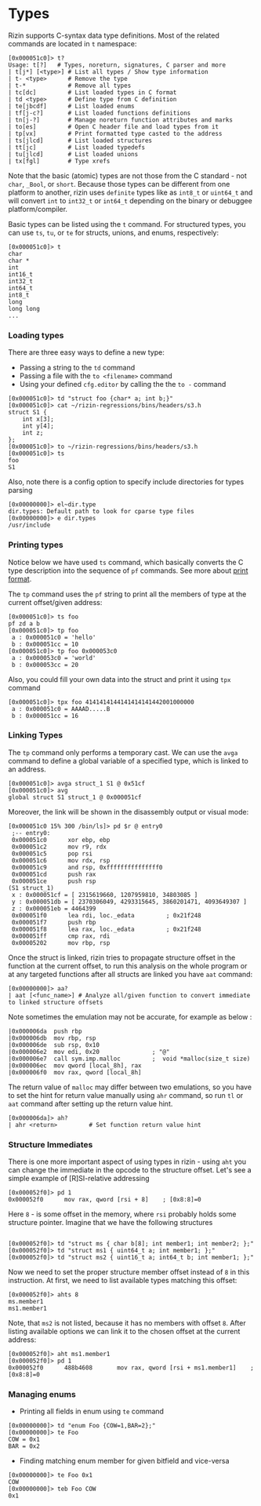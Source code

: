 # Types

Rizin supports C-syntax data type definitions. Most of the related commands are located in `t` namespace:

```
[0x000051c0]> t?
Usage: t[?]   # Types, noreturn, signatures, C parser and more
| t[j*] [<type>] # List all types / Show type information
| t- <type>      # Remove the type
| t-*            # Remove all types
| tc[dc]         # List loaded types in C format
| td <type>      # Define type from C definition
| te[jbcdf]      # List loaded enums
| tf[j-c?]       # List loaded functions definitions
| tn[j-?]        # Manage noreturn function attributes and marks
| to[es]         # Open C header file and load types from it
| tp[vx]         # Print formatted type casted to the address
| ts[jlcd]       # List loaded structures
| tt[jc]         # List loaded typedefs
| tu[jlcd]       # List loaded unions
| tx[fgl]        # Type xrefs
```

Note that the basic (atomic) types are not those from the C standard -
not `char`, `_Bool`, or `short`. Because those types can be different
from one platform to another, rizin uses `definite` types like as
`int8_t` or `uint64_t` and will convert `int` to `int32_t` or `int64_t`
depending on the binary or debuggee platform/compiler.

Basic types can be listed using the `t` command. For structured types, you 
can use `ts`, `tu`, or `te` for structs, unions, and enums, respectively:

```
[0x000051c0]> t
char
char *
int
int16_t
int32_t
int64_t
int8_t
long
long long
...
```

### Loading types

There are three easy ways to define a new type:
* Passing a string to the `td` command
* Passing a file with the `to <filename>` command
* Using your defined `cfg.editor` by calling the the `to -` command

```
[0x000051c0]> td "struct foo {char* a; int b;}"
[0x000051c0]> cat ~/rizin-regressions/bins/headers/s3.h
struct S1 {
    int x[3];
    int y[4];
    int z;
};
[0x000051c0]> to ~/rizin-regressions/bins/headers/s3.h
[0x000051c0]> ts
foo
S1
```

Also, note there is a config option to specify include directories for types parsing

```
[0x00000000]> el~dir.type
dir.types: Default path to look for cparse type files
[0x00000000]> e dir.types
/usr/include
```

### Printing types

Notice below we have used `ts` command, which basically converts the C type 
description into the sequence of `pf` commands. See more about 
[print format](../basic_commands/print_modes.md).

The `tp` command uses the `pf` string to print all the members of type at the current offset/given address:

```
[0x000051c0]> ts foo
pf zd a b
[0x000051c0]> tp foo
 a : 0x000051c0 = 'hello'
 b : 0x000051cc = 10
[0x000051c0]> tp foo 0x000053c0
 a : 0x000053c0 = 'world'
 b : 0x000053cc = 20
```

Also, you could fill your own data into the struct and print it using `tpx` command

```
[0x000051c0]> tpx foo 4141414144141414141442001000000
 a : 0x000051c0 = AAAAD.....B
 b : 0x000051cc = 16
```

### Linking Types

The `tp` command only performs a temporary cast. We can use the `avga` command to 
define a global variable of a specified type, which is linked to an address.

```
[0x000051c0]> avga struct_1 S1 @ 0x51cf
[0x000051c0]> avg
global struct S1 struct_1 @ 0x000051cf
```

Moreover, the link will be shown in the disassembly output or visual mode:

```
[0x000051c0 15% 300 /bin/ls]> pd $r @ entry0
 ;-- entry0:
 0x000051c0      xor ebp, ebp
 0x000051c2      mov r9, rdx
 0x000051c5      pop rsi
 0x000051c6      mov rdx, rsp
 0x000051c9      and rsp, 0xfffffffffffffff0
 0x000051cd      push rax
 0x000051ce      push rsp
(S1 struct_1)
 x : 0x000051cf = [ 2315619660, 1207959810, 34803085 ]
 y : 0x000051db = [ 2370306049, 4293315645, 3860201471, 4093649307 ]
 z : 0x000051eb = 4464399
 0x000051f0      lea rdi, loc._edata         ; 0x21f248
 0x000051f7      push rbp
 0x000051f8      lea rax, loc._edata         ; 0x21f248
 0x000051ff      cmp rax, rdi
 0x00005202      mov rbp, rsp
```

Once the struct is linked, rizin tries to propagate structure offset in the function at the current 
offset, to run this analysis on the whole program or at any targeted functions after all structs are 
linked you have `aat` command:

```
[0x00000000]> aa?
| aat [<func_name>] # Analyze all/given function to convert immediate to linked structure offsets
```

Note sometimes the emulation may not be accurate, for example as below :

````
|0x000006da  push rbp
|0x000006db  mov rbp, rsp
|0x000006de  sub rsp, 0x10
|0x000006e2  mov edi, 0x20               ; "@"
|0x000006e7  call sym.imp.malloc         ;  void *malloc(size_t size)
|0x000006ec  mov qword [local_8h], rax
|0x000006f0  mov rax, qword [local_8h]

````

The return value of `malloc` may differ between two emulations, so you have to set the hint for return 
value manually using `ahr` command, so run `tl` or `aat` command after setting up the return value hint.

```
[0x000006da]> ah?
| ahr <return>         # Set function return value hint
```

### Structure Immediates

There is one more important aspect of using types in rizin - using `aht` you
can change the immediate in the opcode to the structure offset.
Let's see a simple example of [R]SI-relative addressing

```
[0x000052f0]> pd 1
0x000052f0      mov rax, qword [rsi + 8]    ; [0x8:8]=0
```
Here `8` - is some offset in the memory, where `rsi` probably holds
some structure pointer. Imagine that we have the following structures
```

[0x000052f0]> td "struct ms { char b[8]; int member1; int member2; };"
[0x000052f0]> td "struct ms1 { uint64_t a; int member1; };"
[0x000052f0]> td "struct ms2 { uint16_t a; int64_t b; int member1; };"
```
Now we need to set the proper structure member offset instead of `8` in this instruction.
At first, we need to list available types matching this offset:

```
[0x000052f0]> ahts 8
ms.member1
ms1.member1
```

Note, that `ms2` is not listed, because it has no members with offset `8`.
After listing available options we can link it to the chosen offset at
the current address:

```
[0x000052f0]> aht ms1.member1
[0x000052f0]> pd 1
0x000052f0      488b4608       mov rax, qword [rsi + ms1.member1]    ; [0x8:8]=0
```

### Managing enums

* Printing all fields in enum using `te` command

```
[0x00000000]> td "enum Foo {COW=1,BAR=2};"
[0x00000000]> te Foo
COW = 0x1
BAR = 0x2
```

* Finding matching enum member for given bitfield and vice-versa

```
[0x00000000]> te Foo 0x1
COW
[0x00000000]> teb Foo COW
0x1
```
